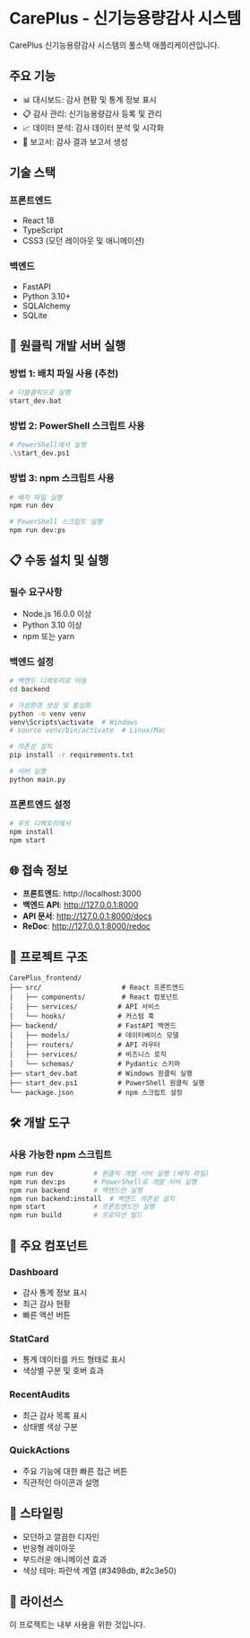 # CarePlus - 신기능용량감사 시스템

CarePlus 신기능용량감사 시스템의 풀스택 애플리케이션입니다.

## 주요 기능

- 📊 대시보드: 감사 현황 및 통계 정보 표시
- 📋 감사 관리: 신기능용량감사 등록 및 관리
- 📈 데이터 분석: 감사 데이터 분석 및 시각화
- 📄 보고서: 감사 결과 보고서 생성

## 기술 스택

### 프론트엔드
- React 18
- TypeScript
- CSS3 (모던 레이아웃 및 애니메이션)

### 백엔드
- FastAPI
- Python 3.10+
- SQLAlchemy
- SQLite

## 🚀 원클릭 개발 서버 실행

### 방법 1: 배치 파일 사용 (추천)
```bash
# 더블클릭으로 실행
start_dev.bat
```

### 방법 2: PowerShell 스크립트 사용
```bash
# PowerShell에서 실행
.\start_dev.ps1
```

### 방법 3: npm 스크립트 사용
```bash
# 배치 파일 실행
npm run dev

# PowerShell 스크립트 실행
npm run dev:ps
```

## 📋 수동 설치 및 실행

### 필수 요구사항
- Node.js 16.0.0 이상
- Python 3.10 이상
- npm 또는 yarn

### 백엔드 설정
```bash
# 백엔드 디렉토리로 이동
cd backend

# 가상환경 생성 및 활성화
python -m venv venv
venv\Scripts\activate  # Windows
# source venv/bin/activate  # Linux/Mac

# 의존성 설치
pip install -r requirements.txt

# 서버 실행
python main.py
```

### 프론트엔드 설정
```bash
# 루트 디렉토리에서
npm install
npm start
```

## 🌐 접속 정보

- **프론트엔드**: http://localhost:3000
- **백엔드 API**: http://127.0.0.1:8000
- **API 문서**: http://127.0.0.1:8000/docs
- **ReDoc**: http://127.0.0.1:8000/redoc

## 📁 프로젝트 구조

```
CarePlus_frontend/
├── src/                    # React 프론트엔드
│   ├── components/         # React 컴포넌트
│   ├── services/          # API 서비스
│   └── hooks/             # 커스텀 훅
├── backend/               # FastAPI 백엔드
│   ├── models/            # 데이터베이스 모델
│   ├── routers/           # API 라우터
│   ├── services/          # 비즈니스 로직
│   └── schemas/           # Pydantic 스키마
├── start_dev.bat          # Windows 원클릭 실행
├── start_dev.ps1          # PowerShell 원클릭 실행
└── package.json           # npm 스크립트 설정
```

## 🛠️ 개발 도구

### 사용 가능한 npm 스크립트
```bash
npm run dev          # 원클릭 개발 서버 실행 (배치 파일)
npm run dev:ps       # PowerShell로 개발 서버 실행
npm run backend      # 백엔드만 실행
npm run backend:install  # 백엔드 의존성 설치
npm start            # 프론트엔드만 실행
npm run build        # 프로덕션 빌드
```

## 🎨 주요 컴포넌트

### Dashboard
- 감사 통계 정보 표시
- 최근 감사 현황
- 빠른 액션 버튼

### StatCard
- 통계 데이터를 카드 형태로 표시
- 색상별 구분 및 호버 효과

### RecentAudits
- 최근 감사 목록 표시
- 상태별 색상 구분

### QuickActions
- 주요 기능에 대한 빠른 접근 버튼
- 직관적인 아이콘과 설명

## 🎨 스타일링

- 모던하고 깔끔한 디자인
- 반응형 레이아웃
- 부드러운 애니메이션 효과
- 색상 테마: 파란색 계열 (#3498db, #2c3e50)

## 📄 라이선스

이 프로젝트는 내부 사용을 위한 것입니다. 